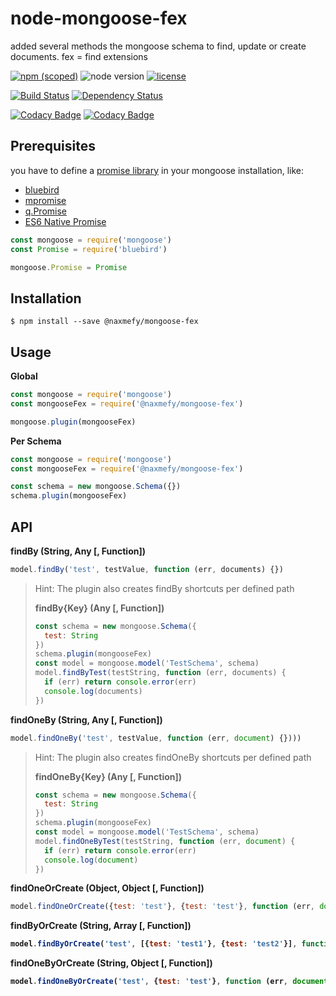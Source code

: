 # node-mongoose-fex
added several methods the mongoose schema to find, update or create documents. fex = find extensions

[![npm (scoped)](https://img.shields.io/npm/v/@naxmefy/mongoose-fex.svg)](https://www.npmjs.com/package/@naxmefy/mongoose-fex)
![node version](https://img.shields.io/badge/node-%3E%3D4.x-blue.svg)
[![license](https://img.shields.io/github/license/mashape/apistatus.svg)](https://github.com/naxmefy/node-mongoose-fex/blob/master/LICENSE)

[![Build Status](https://travis-ci.org/naxmefy/node-mongoose-fex.svg?branch=master)](https://travis-ci.org/naxmefy/node-mongoose-fex)
[![Dependency Status](https://gemnasium.com/badges/github.com/naxmefy/node-mongoose-fex.svg)](https://gemnasium.com/github.com/naxmefy/node-mongoose-fex)


[![Codacy Badge](https://api.codacy.com/project/badge/Grade/7124f67decbb4370bbc53f07f234c3be)](https://www.codacy.com/app/naxmefy/node-mongoose-fex)
[![Codacy Badge](https://api.codacy.com/project/badge/coverage/7124f67decbb4370bbc53f07f234c3be)](https://www.codacy.com/app/naxmefy/node-mongoose-fex)

## Prerequisites

you have to define a [promise library](http://mongoosejs.com/docs/promises.html)
in your mongoose installation, like:

* [bluebird](https://www.npmjs.com/package/bluebird)
* [mpromise](https://www.npmjs.com/package/mpromise)
* [q.Promise](https://www.npmjs.com/package/q)
* [ES6 Native Promise](https://developer.mozilla.org/en-US/docs/Web/JavaScript/Reference/Global_Objects/Promise)

```JavaScript
const mongoose = require('mongoose')
const Promise = require('bluebird')

mongoose.Promise = Promise
```

## Installation

```
$ npm install --save @naxmefy/mongoose-fex
```

## Usage

**Global**
```JavaScript
const mongoose = require('mongoose')
const mongooseFex = require('@naxmefy/mongoose-fex')

mongoose.plugin(mongooseFex)
```

**Per Schema**
```JavaScript
const mongoose = require('mongoose')
const mongooseFex = require('@naxmefy/mongoose-fex')

const schema = new mongoose.Schema({})
schema.plugin(mongooseFex)
```

## API

**findBy (String, Any [, Function])**
```JavaScript
model.findBy('test', testValue, function (err, documents) {})
```
> Hint: The plugin also creates findBy shortcuts per defined path
>
> **findBy{Key} (Any [, Function])**
> ```JavaScript
> const schema = new mongoose.Schema({
>   test: String
> })
> schema.plugin(mongooseFex)
> const model = mongoose.model('TestSchema', schema)
> model.findByTest(testString, function (err, documents) {
>   if (err) return console.error(err)
>   console.log(documents)
> })
> ```

**findOneBy (String, Any [, Function])**
```JavaScript
model.findOneBy('test', testValue, function (err, document) {})))
```
> Hint: The plugin also creates findOneBy shortcuts per defined path
>
> **findOneBy{Key} (Any [, Function])**
> ```JavaScript
> const schema = new mongoose.Schema({
>   test: String
> })
> schema.plugin(mongooseFex)
> const model = mongoose.model('TestSchema', schema)
> model.findOneByTest(testString, function (err, document) {
>   if (err) return console.error(err)
>   console.log(document)
> })
> ```

**findOneOrCreate (Object, Object [, Function])**
```JavaScript
model.findOneOrCreate({test: 'test'}, {test: 'test'}, function (err, document) {})))
```

**findByOrCreate (String, Array<Object> [, Function])**
```JavaScript
model.findByOrCreate('test', [{test: 'test1'}, {test: 'test2'}], function (err, documents) {})))
```

**findOneByOrCreate (String, Object [, Function])**
```JavaScript
model.findOneByOrCreate('test', {test: 'test'}, function (err, document) {})))
```
